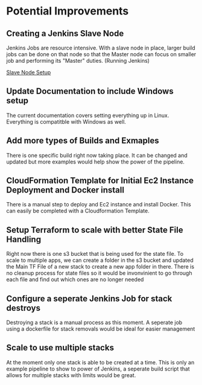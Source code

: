 # Potential Improvements 

## Creating a Jenkins Slave Node 

Jenkins Jobs are resource intensive. With a slave node in place, larger build jobs can be done on that node so that the Master node can focus on smaller job and performing its "Master" duties. (Running Jenkins)

[Slave Node Setup](https://wiki.jenkins.io/display/JENKINS/Distributed+builds)

## Update Documentation to include Windows setup
The current documentation covers setting everything up in Linux. Everything is compatitble with Windows as well. 

## Add more types of Builds and Exmaples
There is one specific build right now taking place. It can be changed and updated but more examples would help show the power of the pipeline.

## CloudFormation Template for Initial Ec2 Instance Deployment and Docker install
There is a manual step to deploy and Ec2 instance and install Docker. This can easily be completed with a Cloudformation Template.

## Setup Terraform to scale with better State File Handling
Right now there is one s3 bucket that is being used for the state file. To scale to multiple apps, we can create a folder in the s3 bucket and updated the Main TF File of a new stack to 
create a new app folder in there. There is no cleanup process for state files so it would be invonvinient to go through each file and find out which ones are no longer needed

## Configure a seperate Jenkins Job for stack destroys
Destroying a stack is a manual process as this moment. A seperate job using a dockerfile for stack removals would be ideal for easier management

## Scale to use multiple stacks
At the moment only one stack is able to be created at a time. This is only an example pipeline to show to power of Jenkins, a seperate build script that allows for multiple stacks with limits
would be great.